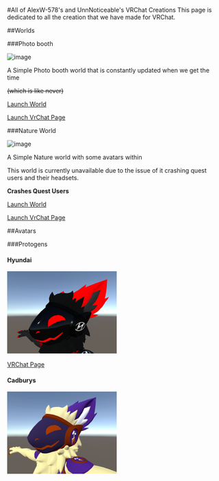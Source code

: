 #All of AlexW-578's and UnnNoticeable's VRChat Creations
This page is dedicated to all the creation that we have made for VRChat.

##Worlds

###Photo booth

![image](https://d348imysud55la.cloudfront.net/thumbnails/file_0add2c0a-7781-4abf-8368-1d68b9316d50.07ae49f0e67add1d77b8585b1c33f6bb22c64e2eac775238a37c0f8039f62279.1.thumbnail-256.png)

A Simple Photo booth world that is constantly updated when we get the time

~~(which is like never)~~

[Launch World](vrchat://launch?ref=AlexW-578.co.uk&id=wrld_aa170c02-dfaf-431b-bb5d-da18a6b00789)

[Launch VrChat Page](https://vrchat.com/home/launch?worldId=wrld_aa170c02-dfaf-431b-bb5d-da18a6b00789)

###Nature World

![image](https://d348imysud55la.cloudfront.net/thumbnails/file_da477b43-d5bf-43e0-b629-43b09d4eec37.a9e237c8c8a1567f884b662bcd5084afa5f8a68629b7a5e2a4cadc7feddf295c.4.thumbnail-256.png)

A Simple Nature world with some avatars within

This world is currently unavailable due to the issue of it crashing quest users and their headsets.

**Crashes Quest Users**

[Launch World](vrchat://launch?ref=AlexW-578.co.uk&id=wrld_e98bb75b-f31e-494a-b30e-279f4889b4b6)

[Launch VrChat Page](https://vrch.at/gordon-danielleonion-e2ab2)

##Avatars

###Protogens

#### Hyundai

![image](Images/Protogens/Hyundai.png)

[VRChat Page](https://vrchat.com/home/avatar/avtr_f83e5328-8862-401a-a17b-2827772e6f1c)

#### Cadburys

![img_1.png](Images/Protogens/Cadburys.png)
